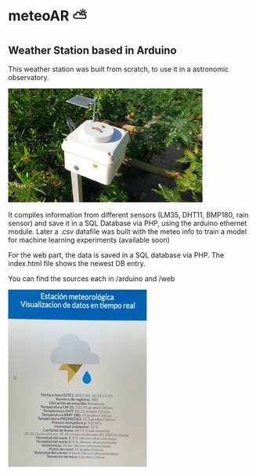# meteoAR :partly_sunny:

## Weather Station based in Arduino

This weather station was built from scratch, to use it in a astronomic observatory.

![roof](https://raw.githubusercontent.com/caparrosmatias/meteo/master/images/foto_exterior_less.jpg)

It compiles information from different sensors (LM35, DHT11, BMP180, rain sensor) and save it in a SQL Database via PHP, using the arduino ethernet module. Later a .csv datafile was built with the meteo info to train a model for machine learning experiments (available soon)

For the web part, the data is saved in a SQL database via PHP. The index.html file shows the newest DB entry.

You can find the sources each in /arduino and /web 

![web](https://raw.githubusercontent.com/caparrosmatias/meteo/master/images/web_less_2.jpg)

